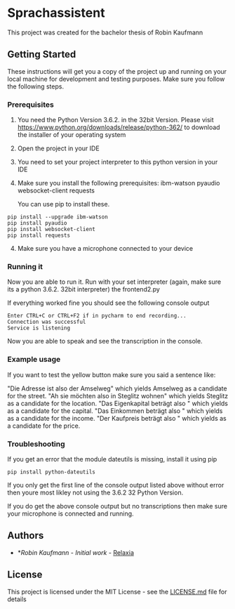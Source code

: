 # Sprachassistent

This project was created for the bachelor thesis of Robin Kaufmann

## Getting Started

These instructions will get you a copy of the project up and running on your local machine for development and testing purposes.
Make sure you follow the following steps.

### Prerequisites

1) 	You need the Python Version 3.6.2. in the 32bit Version.
	Please visit https://www.python.org/downloads/release/python-362/ to download the installer of your operating system
	
2) 	Open the project in your IDE
	
2)	You need to set your project interpreter to this python version in your IDE

3)	Make sure you install the following prerequisites:
	ibm-watson
	pyaudio
	websocket-client
	requests
	
	You can use pip to install these.

```
pip install --upgrade ibm-watson
pip install pyaudio
pip install websocket-client
pip install requests
```

4)	Make sure you have a microphone connected to your device

### Running it

Now you are able to run it. Run with your set interpreter (again, make sure its a python 3.6.2. 32bit interpreter) the frontend2.py

If everything worked fine you should see the following console output

```
Enter CTRL+C or CTRL+F2 if in pycharm to end recording...
Connection was successful
Service is listening
```

Now you are able to speak and see the transcription in the console.

### Example usage

If you want to test the yellow button make sure you said a sentence like:

"Die Adresse ist also der Amselweg" which yields Amselweg as a candidate for the street.
"Ah sie möchten also in Steglitz wohnen" which yields Steglitz as a candidate for the location.
"Das Eigenkapital beträgt also <beliebige Zahl>" which yields <beliebige Zahl> as a candidate for the capital.
"Das Einkommen beträgt also <beliebige Zahl>" which yields <beliebige Zahl> as a candidate for the income.
"Der Kaufpreis beträgt also <beliebige Zahl>" which yields <beliebige Zahl> as a candidate for the price.

### Troubleshooting
If you get an error that the module dateutils is missing, install it using pip
```
pip install python-dateutils
```

If you only get the first line of the console output listed above without error then youre most likley not using the 3.6.2 32 Python Version.

If you do get the above console output but no transcriptions then make sure your microphone is connected and running.

## Authors

* **Robin Kaufmann* - *Initial work* - [Relaxia](https://github.com/Relaxia)

## License

This project is licensed under the MIT License - see the [LICENSE.md](LICENSE.md) file for details


